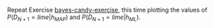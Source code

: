 

Repeat Exercise <a href="#">bayes-candy-exercise</a>, this time
plotting the values of
$P(D_{N+1}=lime|h_{MAP})$ and
$P(D_{N+1}=lime|h_{ML})$.
